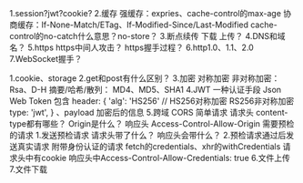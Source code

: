 1.session?jwt?cookie?
2.缓存
  强缓存：expries、cache-control的max-age
  协商缓存：If-None-Match/ETag、If-Modified-Since/Last-Modified
  cache-control的no-catch什么意思？no-store？
3.断点续传
  下载
  上传？
4.DNS和域名？
5.https
  https中间人攻击？
  https握手过程？
6.http1.0、1.1、2.0
7.WebSocket握手？

1.cookie、storage
2.get和post有什么区别？
3.加密
  对称加密 
  非对称加密： Rsa、D-H
  摘要/哈希/散列： MD4、MD5、SHA1
4.JWT
  一种认证手段 Json Web Token
  包含 header: {
    'alg': 'HS256' // HS256对称加密 RS256非对称加密
    type: 'jwt',
  } 、payload 加密后的信息
5.跨域
  CORS
    简单请求
      请求头
        content-type都有哪些？
        Origin是什么？
      响应头
        Access-Control-Allow-Origin
    需要预检的请求
      1.发送预检请求
        请求头带了什么？
        响应头会带什么？
      2.预检请求通过后发送真实请求
    附带身份认证的请求
      fetch的credentials、xhr的withCredentials
      请求头中有cookie
      响应头中Access-Control-Allow-Credentials: true
6.文件上传
7.文件下载